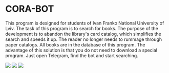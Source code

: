 # **CORA-BOT**

This program is designed for students of Ivan Franko National University of Lviv. The task of this program is to search for books. The purpose of the development is to abandon the library's card catalog, which simplifies the search and speeds it up. The reader no longer needs to rummage through paper catalogs. All books are in the database of this program. The advantage of this solution is that you do not need to download a special program. Just open Telegram, find the bot and start searching.

![](https://images2.imgbox.com/dc/5a/uAZwrrV0_o.jpg)
![](https://images2.imgbox.com/8d/90/HVSYamWd_o.jpg)
![](https://images2.imgbox.com/24/99/45akHrwI_o.jpg)
